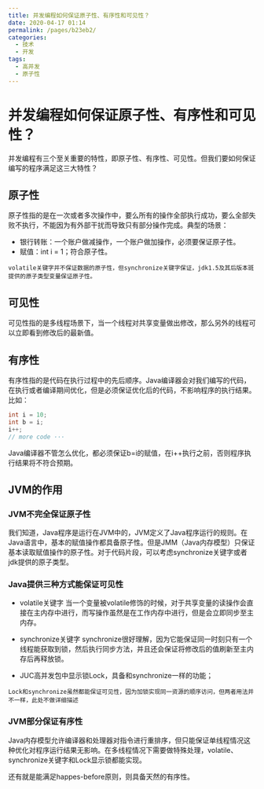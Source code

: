```yaml
---
title: 并发编程如何保证原子性、有序性和可见性？
date: 2020-04-17 01:14
permalink: /pages/b23eb2/
categories:
  - 技术
  - 开发
tags:
  - 高并发
  - 原子性
---
```


# 并发编程如何保证原子性、有序性和可见性？

并发编程有三个至关重要的特性，即原子性、有序性、可见性。但我们要如何保证编写的程序满足这三大特性？

<!-- more -->

## 原子性
原子性指的是在一次或者多次操作中，要么所有的操作全部执行成功，要么全部失败不执行，不能因为有外部干扰而导致只有部分操作完成。典型的场景：
- 银行转账：一个账户做减操作，一个账户做加操作，必须要保证原子性。
- 赋值：int i = 1；符合原子性。

`volatile关键字并不保证数据的原子性，但synchronize关键字保证，jdk1.5及其后版本斑提供的原子类型变量保证原子性。`

## 可见性
可见性指的是多线程场景下，当一个线程对共享变量做出修改，那么另外的线程可以立即看到修改后的最新值。


## 有序性
有序性指的是代码在执行过程中的先后顺序。Java编译器会对我们编写的代码，在执行或者编译期间优化，但是必须保证优化后的代码，不影响程序的执行结果。比如：
```Java
int i = 10;
int b = i;
i++;
// more code ···
```
Java编译器不管怎么优化，都必须保证b=i的赋值，在i++执行之前，否则程序执行结果将不符合预期。

## JVM的作用

### JVM不完全保证原子性
我们知道，Java程序是运行在JVM中的，JVM定义了Java程序运行的规则。在Java语言中，基本的赋值操作都具备原子性。但是JMM（Java内存模型）只保证基本读取赋值操作的原子性。对于代码片段，可以考虑synchronize关键字或者jdk提供的原子类型。

### Java提供三种方式能保证可见性
- volatile关键字
  当一个变量被volatile修饰的时候，对于共享变量的读操作会直接在主内存中进行，而写操作虽然是在工作内存中进行，但是会立即同步至主内存。

- synchronize关键字
  synchronize很好理解，因为它能保证同一时刻只有一个线程能获取到锁，然后执行同步方法，并且还会保证将修改后的值刷新至主内存后再释放锁。

- JUC高并发包中显示锁Lock，具备和synchronize一样的功能；

`Lock和synchronize虽然都能保证可见性，因为加锁实现同一资源的顺序访问，但两者用法并不一样，此处不做详细描述`

### JVM部分保证有序性

Java内存模型允许编译器和处理器对指令进行重排序，但只能保证单线程情况这种优化对程序运行结果无影响。在多线程情况下需要做特殊处理，volatile、synchronize关键字和Lock显示锁都能实现。

还有就是能满足happes-before原则，则具备天然的有序性。


<Vssue  />
